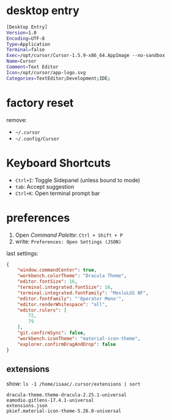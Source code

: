 # desktop entry

```sh
[Desktop Entry]
Version=1.0
Encoding=UTF-8
Type=Application
Terminal=false
Exec=/opt/cursor/Cursor-1.5.9-x86_64.AppImage --no-sandbox
Name=Cursor
Comment=Text Editor
Icon=/opt/cursor/app-logo.svg
Categories=TextEditor;Development;IDE;
```

# factory reset

remove:

- `~/.cursor`
- `~/.config/Cursor`

# Keyboard Shortcuts

- `Ctrl+I`: Toggle Sidepanel (unless bound to mode)
- `tab`: Accept suggestion
- `Ctrl+K`: Open terminal prompt bar

# preferences

1. Open _Command Palette_: `Ctrl + Shift + P`
1. write: `Preferences: Open Settings (JSON)`

last settings:

```json
{
    "window.commandCenter": true,
    "workbench.colorTheme": "Dracula Theme",
    "editor.fontSize": 16,
    "terminal.integrated.fontSize": 16,
    "terminal.integrated.fontFamily": "MesloLGS NF",
    "editor.fontFamily": "'Operator Mono'",
    "editor.renderWhitespace": "all",
    "editor.rulers": [
        72,
        79
    ],
    "git.confirmSync": false,
    "workbench.iconTheme": "material-icon-theme",
    "explorer.confirmDragAndDrop": false
}
```

## extensions

show: `ls -1 /home/isaac/.cursor/extensions | sort`

```
dracula-theme.theme-dracula-2.25.1-universal
eamodio.gitlens-17.4.1-universal
extensions.json
pkief.material-icon-theme-5.26.0-universal
```
